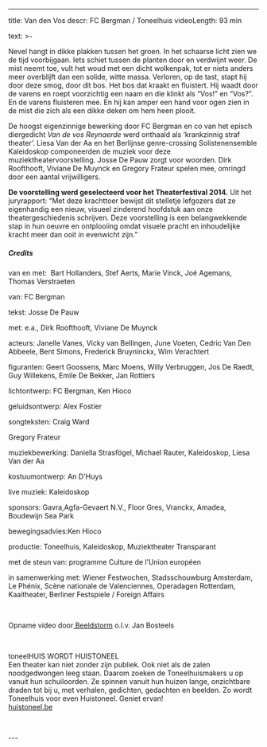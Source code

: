 
---
title: Van den Vos
descr: FC Bergman / Toneelhuis
videoLength: 93 min

text: >-
  <p>Nevel hangt in dikke plakken tussen het groen. In het schaarse licht zien we de tijd voorbijgaan. Iets schiet tussen de planten door en verdwijnt weer. De mist neemt toe, vult het woud met een dicht wolkenpak, tot er niets anders meer overblijft dan een solide, witte massa. Verloren, op de tast, stapt hij door deze smog, door dit bos. Het bos dat kraakt en fluistert. Hij waadt door de varens en roept voorzichtig een naam en die klinkt als “Vos!” en “Vos?”. En de varens fluisteren mee. En hij kan amper een hand voor ogen zien in de mist die zich als een dikke deken om hem heen plooit. &nbsp; &nbsp; &nbsp; &nbsp; &nbsp; &nbsp; &nbsp; &nbsp;</p><p>De hoogst eigenzinnige bewerking door FC Bergman en co van het episch diergedicht <em>Van de vos Reynaerde</em> werd onthaald als ‘krankzinnig straf theater’. Liesa Van der Aa en het Berlijnse genre-crossing Solistenensemble Kaleidoskop componeerden de muziek voor deze muziektheatervoorstelling. Josse De Pauw zorgt voor woorden. Dirk Roofthooft, Viviane De Muynck en Gregory Frateur spelen mee, omringd door een aantal vrijwilligers.</p><p><strong>De voorstelling werd geselec­teerd voor het Theaterfestival 2014.</strong> Uit het juryrapport: “Met deze krachttoer bewijst dit stelletje lefgozers dat ze eigenhandig een nieuw, visueel zinderend hoofdstuk aan onze theatergeschiedenis schrijven. Deze voorstelling is een belangwekkende stap in hun oeuvre en ontplooiing omdat visuele pracht en inhoudelijke kracht meer dan ooit in even­wicht zijn.”</p><h5>Credits</h5><p>van en met: &nbsp;Bart Hollanders, Stef Aerts, Marie Vinck, Joé Agemans, Thomas Verstraeten</p><p>van: FC Bergman</p><p>tekst: Josse De Pauw</p><p>met: e.a., Dirk Roofthooft, Viviane De Muynck</p><p>acteurs: Janelle Vanes, Vicky van Bellingen, June Voeten, Cedric Van Den Abbeele, Bent Simons, Frederick Bruyninckx, Wim Verachtert</p><p>figuranten: Geert Goossens, Marc Moens, Willy Verbruggen, Jos De Raedt, Guy Willekens, Emile De Bekker, Jan Rottiers</p><p>lichtontwerp: FC Bergman, Ken Hioco</p><p>geluidsontwerp: Alex Fostier</p><p>songteksten: Craig Ward</p><p>Gregory Frateur</p><p>muziekbewerking: Daniella Strasfögel, Michael Rauter, Kaleidoskop, Liesa Van der Aa</p><p>kostuumontwerp: An D'Huys</p><p>live muziek: Kaleidoskop</p><p>sponsors: Gavra,Agfa-Gevaert N.V., Floor Gres, Vranckx, Amadea, Boudewijn Sea Park</p><p>bewegingsadvies:Ken Hioco</p><p>productie: Toneelhuis, Kaleidoskop, Muziektheater Transparant</p><p>met de steun van: programme Culture de l’Union européen</p><p>in samenwerking met: Wiener Festwochen, Stadsschouwburg Amsterdam, Le Phénix, Scène nationale de Valenciennes, Operadagen Rotterdam, Kaaitheater, Berliner Festspiele / Foreign Affairs &nbsp; &nbsp; &nbsp;<em> &nbsp; &nbsp; &nbsp; &nbsp; &nbsp; &nbsp; &nbsp;</em></p><p>‍</p><p>Opname video door<a href="http://www.beeldstorm.be" target="_blank"> Beeldstorm</a> o.l.v. Jan Bosteels</p><p>‍</p><p>toneelHUIS WORDT HUISTONEEL<br>Een theater kan niet zonder zijn publiek. Ook niet als de zalen noodgedwongen leeg staan. Daarom zoeken de Toneelhuismakers u op vanuit hun schuiloorden. Ze spinnen vanuit hun huizen lange, onzichtbare draden tot bij u, met verhalen, gedichten, gedachten en beelden. Zo wordt Toneelhuis voor even Huistoneel. Geniet ervan!<br><a href="http://huistoneel.be/" target="_blank">huistoneel.be</a></p><p>‍</p>
---
